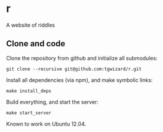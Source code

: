 # r

A website of riddles

## Clone and code

Clone the repository from github and initialize all submodules:

	git clone --recursive git@github.com:tgwizard/r.git

Install all dependencies (via npm), and make symbolic links:

	make install_deps

Build everything, and start the server:

	make start_server

Known to work on Ubuntu 12.04.
